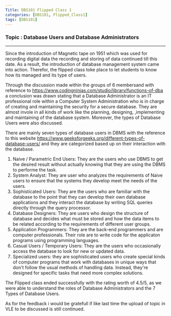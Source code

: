 ```yaml
---
Title: DBS101 Flipped Class 1
categories: [DBS101, Flipped_Class1]
tags: [DBS101]
---
```


### Topic : Database Users and Database Administrators
----

Since the introduction of Magnetic tape on 1951 which was used for recording digital data the recording and storing  of data continued till this date. As a result, the introduction of database management system came into action. Therefor, the flipped class toke place to let students to know how its managed and its type of users.

Through the discussion made within the groups of 6 membersand with reference to https://www.codingninjas.com/studio/library/functions-of-dba a conclusion was drawn stating that a Database Administrator is an IT professional role within a Computer System Administration who is in charge of creating and maintaining the security for a secure database. They are almost invole in all kinds of  work like the planning, designing, ,implementing and maintaining of the database system. Moreover, the types of Database Users were also discussed.

There are mainly seven types of database users in DBMS with the reference to this website https://www.geeksforgeeks.org/different-types-of-database-users/ and they are categorized based up on their interaction with the database.
1. Naive / Parametric End Users: They are the users who use DBMS to get the desired result without actually knowing that they are using the DBMS to performe the task. 
2. System Analyst: They are user who analyzes the requirements of Naive users to ensure that the systems they develop meet the needs of the users.
3. Sophisticated Users: They are the users who are familiar with the database to the point that they can develop their own database applications and they interact the database by writing SQL queries directly through the query processor. 
4. Database Designers: They are users who design the structure of database and decides what must be stored and how the data items to be related according to the requirements of different user groups.
5. Application Programmers: They are the back-end programmers and are computer professionals. Their role are to write code for the applicaton programs using programming languages.
6. Casual Users / Temporary Users: They are the users who occasionally access the database to look for new or updated data.
7. Specialized users: they are sophisticated users who create special kinds of computer programs that work with databases in unique ways that don't follow the usual methods of handling data. Instead, they're designed for specific tasks that need more complex solutions.

The Flipped class ended successfully with the rating worth of 4.5/5, as we were able to understand the roles of Database Administrators and the 7 Types of Database Users. 

As for the feedback i would be gratefull if like last time the upload of topic in VLE to be discussed is still continued.






